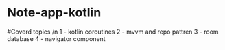 # Note-app-kotlin
#Coverd topics /n
 1 - kotlin coroutines
 2 - mvvm and repo pattren 
 3 - room database
 4 - navigator component 
